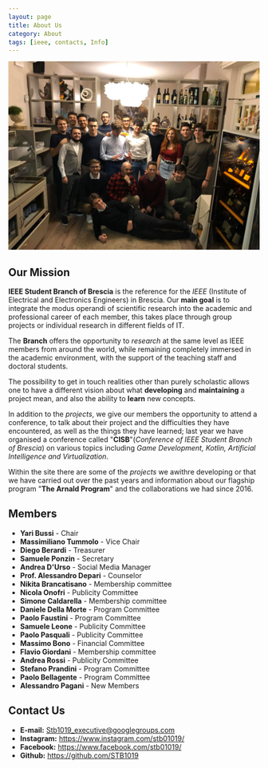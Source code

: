 ```yaml
---
layout: page
title: About Us
category: About
tags: [ieee, contacts, Info]
---
```


![Header](/images/header_about_us.jpg)


## Our Mission

**IEEE Student Branch of Brescia** is the reference for the *IEEE* (Institute of Electrical and Electronics Engineers) in Brescia.
Our **main goal** is to integrate the modus operandi of scientific research into the academic and professional career of each member, this takes place through group projects or individual research in different fields of IT.

The **Branch** offers the opportunity to *research* at the same level as IEEE members from around the world, while remaining completely immersed in the academic environment, with the support of the teaching staff and doctoral students.

The possibility to get in touch  realities other than purely scholastic allows one to have a different vision about what **developing** and **maintaining** a project mean, and also the ability to **learn** new concepts.

In addition to the *projects*, we give our members the opportunity to attend a conference, to talk about their project and the difficulties they have encountered, as well as the things they have learned; last year we have organised a conference called "**CISB**"(*Conference of IEEE Student Branch of Brescia*) on various topics including *Game Development, Kotlin, Artificial Intelligence and Virtualization*.

Within the site there are some of the *projects* we awithre developing or that we have carried out over the past years and information about our flagship program "**The Arnald Program**" and the collaborations we had since 2016.



## Members

* **Yari Bussi** - Chair
* **Massimiliano Tummolo** - Vice Chair
* **Diego Berardi** - Treasurer
* **Samuele Ponzin** - Secretary
* **Andrea D'Urso** - Social Media Manager
* **Prof. Alessandro Depari** - Counselor
* **Nikita Brancatisano** - Membership committee
* **Nicola Onofri** - Publicity Committee
* **Simone Caldarella** - Membership committee
* **Daniele Della Morte** - Program Committee
* **Paolo Faustini** - Program Committee
* **Samuele Leone** - Publicity Committee
* **Paolo Pasquali** - Publicity Committee
* **Massimo Bono** - Financial Committee
* **Flavio Giordani** - Membership committee
* **Andrea Rossi** - Publicity Committee
* **Stefano Prandini** - Program Committee
* **Paolo Bellagente** - Program Committee
* **Alessandro Pagani** - New Members



## Contact Us

* **E-mail:** <Stb1019_executive@googlegroups.com>
* **Instagram:** <https://www.instagram.com/stb01019/>
* **Facebook:** <https://www.facebook.com/stb01019/>
* **Github:** <https://github.com/STB1019>
